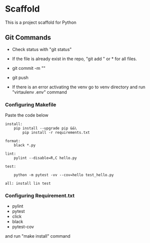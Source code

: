 # Scaffold
This is a project scaffold for Python

## Git Commands
* Check status with "git status"
* If the file is already exist in the repo, "git add <filename>" or * for all files.
* git commit -m "<Explanation>"
* git push


* If there is an error activating the venv go to venv directory and run "virtaulenv .env" command

### Configuring Makefile

Paste the code below

```
install:
	pip install --upgrade pip &&\
		pip install -r requirements.txt
		
format:
	black *.py
	
lint:
	pylint --disable=R,C hello.py
	
test:

	python -m pytest -vv --cov=hello test_hello.py

all: install lin test
```

### Configuring Requirement.txt

* pylint
* pytest
* click
* black
* pytest-cov

and run "make install" command